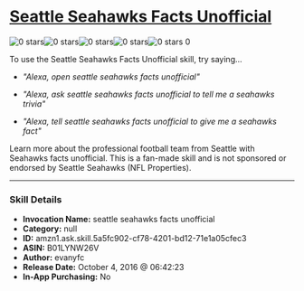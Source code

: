# [Seattle Seahawks Facts Unofficial](http://alexa.amazon.com/#skills/amzn1.ask.skill.5a5fc902-cf78-4201-bd12-71e1a05cfec3)
![0 stars](../../images/ic_star_border_black_18dp_1x.png)![0 stars](../../images/ic_star_border_black_18dp_1x.png)![0 stars](../../images/ic_star_border_black_18dp_1x.png)![0 stars](../../images/ic_star_border_black_18dp_1x.png)![0 stars](../../images/ic_star_border_black_18dp_1x.png) 0

To use the Seattle Seahawks Facts Unofficial skill, try saying...

* *"Alexa, open seattle seahawks facts unofficial"*

* *"Alexa, ask seattle seahawks facts unofficial to tell me a seahawks trivia"*

* *"Alexa, tell seattle seahawks facts unofficial to give me a seahawks fact"*

Learn more about the professional football team from Seattle with Seahawks facts unofficial. This is a fan-made skill and is not sponsored or endorsed by Seattle Seahawks (NFL Properties).

***

### Skill Details

* **Invocation Name:** seattle seahawks facts unofficial
* **Category:** null
* **ID:** amzn1.ask.skill.5a5fc902-cf78-4201-bd12-71e1a05cfec3
* **ASIN:** B01LYNW26V
* **Author:** evanyfc
* **Release Date:** October 4, 2016 @ 06:42:23
* **In-App Purchasing:** No
